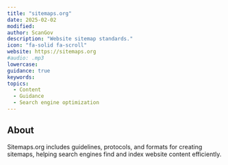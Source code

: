 ```yaml
---
title: "sitemaps.org"
date: 2025-02-02
modified: 
author: ScanGov
description: "Website sitemap standards."
icon: "fa-solid fa-scroll"
website: https://sitemaps.org
#audio: .mp3
lowercase: 
guidance: true
keywords: 
topics:
  - Content
  - Guidance
  - Search engine optimization
---
```


## About

Sitemaps.org includes guidelines, protocols, and formats for creating sitemaps, helping search engines find and index website content efficiently.